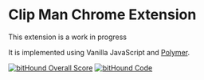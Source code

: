 # Clip Man Chrome Extension

This extension is a work in progress

It is implemented using Vanilla JavaScript and [Polymer](https://www.polymer-project.org/1.0/).

[![bitHound Overall Score](https://www.bithound.io/github/Clip-Man/clip-man-chrome-extension/badges/score.svg)](https://www.bithound.io/github/Clip-Man/clip-man-chrome-extension)
[![bitHound Code](https://www.bithound.io/github/Clip-Man/clip-man-chrome-extension/badges/code.svg)](https://www.bithound.io/github/Clip-Man/clip-man-chrome-extension)
